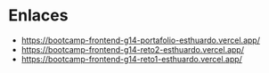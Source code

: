 # Enlaces
* https://bootcamp-frontend-g14-portafolio-esthuardo.vercel.app/
* https://bootcamp-frontend-g14-reto2-esthuardo.vercel.app/
* https://bootcamp-frontend-g14-reto1-esthuardo.vercel.app/